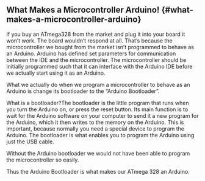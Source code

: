 ## What Makes a Microcontroller Arduino! {#what-makes-a-microcontroller-arduino}

If you buy an ATmega328 from the market and plug it into your board it won’t work. The board wouldn’t respond at all. That’s because the microcontroller we bought from the market isn’t programmed to behave as an Arduino. Arduino has defined set parameters for communication between the IDE and the microcontroller. The microcontroller should be initially programmed such that it can interface with the Arduino IDE before we actually start using it as an Arduino.

What we actually do when we program a microcontroller to behave as an Arduino is change its bootloader to the “Arduino Bootloader”.

What is a bootloader?The bootloader is the little program that runs when you turn the Arduino on, or press the reset button. Its main function is to wait for the Arduino software on your computer to send it a new program for the Arduino, which it then writes to the memory on the Arduino. This is important, because normally you need a special device to program the Arduino. The bootloader is what enables you to program the Arduino using just the USB cable.

Without the Arduino bootloader we would not have been able to program the microcontroller so easily.

Thus the Arduino Bootloader is what makes our ATmega 328 an Arduino.

